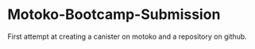# Motoko-Bootcamp-Submission
First attempt at creating a canister on motoko and a repository on github.
